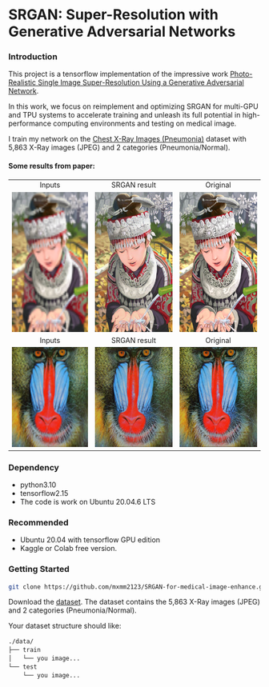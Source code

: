 # SRGAN: Super-Resolution with Generative Adversarial Networks

### Introduction
This project is a tensorflow implementation of the impressive work  [Photo-Realistic Single Image Super-Resolution Using a Generative Adversarial Network](https://arxiv.org/pdf/1609.04802.pdf).

In this work, we focus on reimplement and optimizing SRGAN for multi-GPU and TPU systems to accelerate training and unleash its full potential in high-performance computing environments and testing on medical image.

I train my network on the [Chest X-Ray Images (Pneumonia)](https://www.kaggle.com/datasets/paultimothymooney/chest-xray-pneumonia) dataset with 5,863 X-Ray images (JPEG) and 2 categories (Pneumonia/Normal).

#### Some results from paper:

<table >
    <tr >
    	<td><center>Inputs</center></td>
        <td><center>SRGAN result</center></td>
        <td><center>Original</center></td>
    </tr>
    <tr>
    	<td>
    		<center><img src="./img/comic_LR.png" height="280"></center>
    	</td>
        <td>
        	<center><img src="./img/comic_SRGAN-VGG54.png" height="280"></center>
        </td>
        <td>
        	<center><img src="./img/comic_HR.png" height="280"></center>
        </td>
    </tr>
    <tr>
    	<td><center>Inputs</center></td>
        <td><center>SRGAN result</center></td>
        <td><center>Original</center></td>
    </tr>
    <tr>
    	<td>
    		<center><img src="./img/baboon_LR.png" height="200"></center>
    	</td>
        <td>
        	<center><img src="./img/baboon_SRGAN-VGG54.png" height="200"></center>
       </td>
       <td>
        	<center><img src="./img/baboon_HR.png" height="200"></center>
        </td>
    </tr>
</table>

### Dependency
* python3.10
* tensorflow2.15
* The code is work on Ubuntu 20.04.6 LTS

### Recommended

* Ubuntu 20.04 with tensorflow GPU edition
* Kaggle or Colab free version.

### Getting Started

```bash
git clone https://github.com/mxmm2123/SRGAN-for-medical-image-enhance.git
```
Download the [dataset](https://www.kaggle.com/datasets/paultimothymooney/chest-xray-pneumonia). The dataset contains the 5,863 X-Ray images (JPEG) and 2 categories (Pneumonia/Normal).

Your dataset structure should like:

```bash
./data/
├── train
│   └── you image...
└── test
    └── you image...
```

